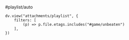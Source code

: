 #playlist/auto
```dataviewjs
dv.view("attachments/playlist", {
    filters: [
        (p) => p.file.etags.includes("#game/unbeaten")
    ],
})